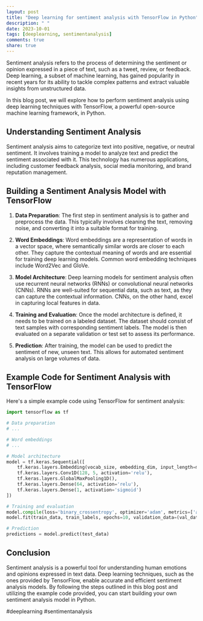 ```yaml
---
layout: post
title: "Deep learning for sentiment analysis with TensorFlow in Python"
description: " "
date: 2023-10-01
tags: [deeplearning, sentimentanalysis]
comments: true
share: true
---
```


Sentiment analysis refers to the process of determining the sentiment or opinion expressed in a piece of text, such as a tweet, review, or feedback. Deep learning, a subset of machine learning, has gained popularity in recent years for its ability to tackle complex patterns and extract valuable insights from unstructured data.

In this blog post, we will explore how to perform sentiment analysis using deep learning techniques with TensorFlow, a powerful open-source machine learning framework, in Python.

## Understanding Sentiment Analysis

Sentiment analysis aims to categorize text into positive, negative, or neutral sentiment. It involves training a model to analyze text and predict the sentiment associated with it. This technology has numerous applications, including customer feedback analysis, social media monitoring, and brand reputation management.

## Building a Sentiment Analysis Model with TensorFlow

1. **Data Preparation**: The first step in sentiment analysis is to gather and preprocess the data. This typically involves cleaning the text, removing noise, and converting it into a suitable format for training.

2. **Word Embeddings**: Word embeddings are a representation of words in a vector space, where semantically similar words are closer to each other. They capture the contextual meaning of words and are essential for training deep learning models. Common word embedding techniques include Word2Vec and GloVe.

3. **Model Architecture**: Deep learning models for sentiment analysis often use recurrent neural networks (RNNs) or convolutional neural networks (CNNs). RNNs are well-suited for sequential data, such as text, as they can capture the contextual information. CNNs, on the other hand, excel in capturing local features in data.

4. **Training and Evaluation**: Once the model architecture is defined, it needs to be trained on a labeled dataset. The dataset should consist of text samples with corresponding sentiment labels. The model is then evaluated on a separate validation or test set to assess its performance.

5. **Prediction**: After training, the model can be used to predict the sentiment of new, unseen text. This allows for automated sentiment analysis on large volumes of data.

## Example Code for Sentiment Analysis with TensorFlow

Here's a simple example code using TensorFlow for sentiment analysis:

```python
import tensorflow as tf

# Data preparation
# ...

# Word embeddings
# ...

# Model architecture
model = tf.keras.Sequential([
    tf.keras.layers.Embedding(vocab_size, embedding_dim, input_length=max_len),
    tf.keras.layers.Conv1D(128, 5, activation='relu'),
    tf.keras.layers.GlobalMaxPooling1D(),
    tf.keras.layers.Dense(64, activation='relu'),
    tf.keras.layers.Dense(1, activation='sigmoid')
])

# Training and evaluation
model.compile(loss='binary_crossentropy', optimizer='adam', metrics=['accuracy'])
model.fit(train_data, train_labels, epochs=10, validation_data=(val_data, val_labels))

# Prediction
predictions = model.predict(test_data)
```

## Conclusion

Sentiment analysis is a powerful tool for understanding human emotions and opinions expressed in text data. Deep learning techniques, such as the ones provided by TensorFlow, enable accurate and efficient sentiment analysis models. By following the steps outlined in this blog post and utilizing the example code provided, you can start building your own sentiment analysis model in Python.

#deeplearning #sentimentanalysis